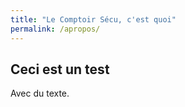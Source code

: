 ```yaml
---
title: "Le Comptoir Sécu, c'est quoi"
permalink: /apropos/
---
```


## Ceci est un test

Avec du texte.
